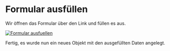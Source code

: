# Formular ausfüllen

Wir öffnen das Formular über den Link und füllen es aus.

[![Formular ausfuellen](../../assets/images/de/i-doit-add-ons/forms/ausfuellen/fillout.gif)](../../assets/images/de/i-doit-add-ons/forms/ausfuellen/fillout.gif)

Fertig, es wurde nun ein neues Objekt mit den ausgefüllten Daten angelegt.
